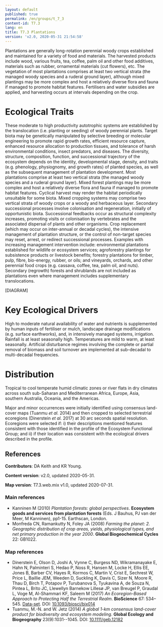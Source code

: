 ```yaml
---
layout: default
published: true
permalink: /en/groups/t_7_3
content-id: T7.3
lang: en
title: T7.3 Plantations
version: 'v2.0, 2020-05-31 21:54:58'
---
```


Plantations are generally long-rotation perennial woody crops established and maintained for a variety of food and materials. The harvested products include wood, various fruits, tea, coffee, palm oil and other food additives, materials such as rubber, ornamental materials (cut flowers), etc. The vegetation of most plantations comprises at least two vertical strata (the managed woody species and a ruderal ground layer), although mixed plantings may be more complex and host a relatively diverse flora and fauna if managed to promote habitat features. Fertilisers and water subsidies are applied, and harvesting occurs at intervals depending on the crop. 

# Ecological Traits
 
These moderate to high productivity autotrophic systems are established by the translocation (i.e. planting or seeding) of woody perennial plants. Target biota may be genetically manipulated by selective breeding or molecular engineering to promote rapid growth rates, efficient resource capture, enhanced resource allocation to production tissues, and tolerance of harsh environmental conditions, insect predators, and diseases. The diversity, structure, composition, function, and successional trajectory of the ecosystem depends on the identity, developmental stage, density, and traits (e.g. phenology, physiognomy, and growth rates) of planted species, as well as the subsequent management of plantation development. Most plantations comprise at least two vertical strata (the managed woody species and a ruderal ground layer). Mixed forest plantings may be more complex and host a relatively diverse flora and fauna if managed to promote habitat features. Cyclical harvest may render the habitat periodically unsuitable for some biota. Mixed cropping systems may comprise two vertical strata of woody crops or a woody and herbaceous layer. Secondary successional processes involve colonisation and regeneration, initially of opportunistic biota. Successional feedbacks occur as structural complexity increases, promoting visits or colonisation by vertebrates and the associated dispersal of plants and other organisms. Crop replacement (which may occur on inter-annual or decadal cycles), the intensive management of plantation structure, or the control of non-target species may reset, arrest, or redirect successional processes. Examples with increasing management intervention include: environmental plantations established for wildlife or ecosystem services; agroforestry plantings for subsistence products or livestock benefits; forestry plantations for timber, pulp, fibre, bio-energy, rubber, or oils; and vineyards, orchards, and other perennial food crops (e.g. cassava, coffee, tea, palm oil, and nuts). Secondary (regrowth) forests and shrublands are not included as plantations even where management includes supplementary translocations.
 
[DIAGRAM]

# Key Ecological Drivers
 
High to moderate natural availability of water and nutrients is supplemented by human inputs of fertiliser or mulch, landscape drainage modifications (e.g. surface earthworks), and, in intensively managed systems, irrigation. Rainfall is at least seasonally high. Temperatures are mild to warm, at least seasonally. Artificial disturbance regimes involving the complete or partial removal of biomass and soil turnover are implemented at sub-decadal to multi-decadal frequencies. 
 
# Distribution
 
Tropical to cool temperate humid climatic zones or river flats in dry climates across south sub-Saharan and Mediterranean Africa, Europe, Asia, southern Australia, Oceania, and the Americas.

Major and minor occurrences were initially identified using consensus land-cover maps (Tuanmu _et al._ 2014) and then cropped to selected terrestrial ecoregions (Dinerstein _et al._ 2017) at 30 arc seconds spatial resolution. Ecoregions were selected if: i) their descriptions mentioned features consistent with those identified in the profile of the Ecosystem Functional Group; and ii) if their location was consistent with the ecological drivers described in the profile.

## References

**Contributors**: DA Keith and KR Young.

**Content version**: v2.0, updated 2020-05-31.

**Map version**: T7.3.web.mix v1.0, updated 2020-07-31.

### Main references
* Kanninen M  (2010) *Plantation forests: global perspectives*. **Ecosystem goods and services from plantation forests** (Eds. J Bauhus, PJ van der Meer, M Kanninen), pp1-15. Earthscan, London.
* Monfreda CN, Ramankutty N, Foley JA  (2008) *Farming the planet: 2. Geographic distribution of crop areas, yields, physiological types, and net primary production in the year 2000*. **Global Biogeochemical Cycles** 22: GB1022.

### Map references
* Dinerstein E, Olson D, Joshi A, Vynne C, Burgess ND, Wikramanayake E, Hahn N, Palminteri S, Hedao P, Noss R, Hansen M, Locke H, Ellis EE, Jones B, Barber CV, Hayes R, Kormos C, Martin V, Crist E, Sechrest W, Price L, Baillie JEM, Weeden D, Suckling K, Davis C, Sizer N, Moore R, Thau D, Birch T, Potapov P, Turubanova S, Tyukavina A, de Souza N, Pintea L, Brito JC, Llewellyn Barnekow Lillesø JP, van Breugel P, Graudal L, Voge M, Al-Shammari KF, Saleem M  (2017) *An Ecoregion-Based Approach to Protecting Half the Terrestrial Realm*. **BioScience** 67: 534–545. [Data-set](https://ecoregions2017.appspot.com/). DOI: [10.1093/biosci/bix014](http://doi.org/10.1093/biosci/bix014)
* Tuanmu, M.-N. and W. Jetz (2014) *A global 1-km consensus land-cover product for biodiversity and ecosystem modeling*. **Global Ecology and Biogeography** 23(9):1031--1045. DOI: [10.1111/geb.12182](http://doi.org/10.1111/geb.12182)
